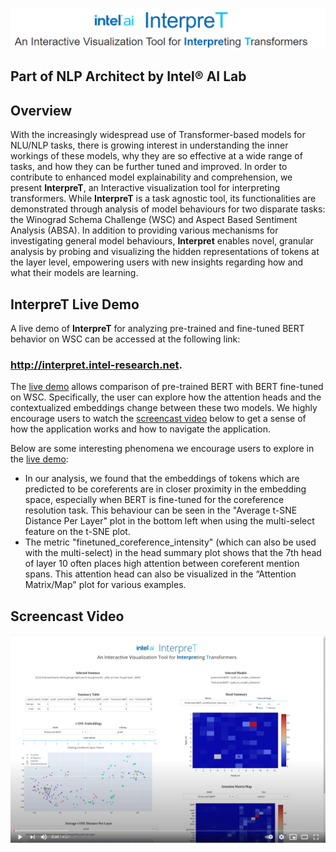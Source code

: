 <p align="center">
  <img src="./assets/interpret_title_centered.png" alt="InterpreT: An Interactive Visualization Tool for Interpreting Transformers"/>
</p>

 

## Part of NLP Architect by Intel® AI Lab

 

## Overview
With the increasingly widespread use of Transformer-based models for NLU/NLP tasks, there is growing interest in understanding the inner workings of these models, why they are so effective at a wide range of tasks, and how they can be further tuned and improved. In order to contribute to enhanced model explainability and comprehension, we present **InterpreT**, an Interactive visualization tool for interpreting transformers. While **InterpreT** is a task agnostic tool, its functionalities are demonstrated through analysis of model behaviours for two disparate tasks: the Winograd Schema Challenge (WSC) and Aspect Based Sentiment Analysis (ABSA). In addition to providing various mechanisms for investigating general model behaviours, **Interpret** enables novel, granular analysis by probing and visualizing the hidden representations of tokens at the layer level, empowering users with new insights regarding how and what their models are learning.

 


## InterpreT Live Demo
A live demo of **InterpreT** for analyzing pre-trained and fine-tuned BERT behavior on WSC can be accessed at the following link: 
### **http://interpret.intel-research.net**. 

The [live demo](http://interpret.intel-research.net) allows comparison of pre-trained BERT with BERT fine-tuned on WSC. Specifically, the user can explore how the attention heads and the contextualized embeddings change between these two models. We highly encourage users to watch the [screencast video](https://youtu.be/np3cT9Xt9PE) below to get a sense of how the application works and how to navigate the application.

Below are some interesting phenomena we encourage users to explore in the [live demo](http://interpret.intel-research.net):
- In our analysis, we found that the embeddings of tokens which are predicted to be coreferents are in closer proximity in the embedding space, especially when BERT is fine-tuned for the coreference resolution task. This behaviour can be seen in the "Average t-SNE Distance Per Layer" plot in the bottom left when using the multi-select feature on the t-SNE plot. 
- The metric "finetuned_coreference_intensity" (which can also be used with the multi-select) in the head summary plot shows that the 7th head of layer 10 often places high attention between coreferent mention spans. This attention head can also be visualized in the “Attention Matrix/Map" plot for various examples. 

 

## Screencast Video

 

<p align="center">
  <a href="https://youtu.be/np3cT9Xt9PE"><img src="./assets/video_demo_thumbnail.png" alt="Video Demo"/></a>
</p>
 
